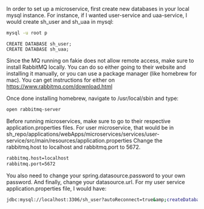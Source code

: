 In order to set up a microservice, first create new databases in your local mysql instance.
For instance, if I wanted user-service and uaa-service, I would create sh_user and sh_uaa in mysql:

```bash
mysql -u root p
```
```mysql
CREATE DATABASE sh_user;
CREATE DATABASE sh_uaa;
```

Since the MQ running on fakie does not allow remote access, make sure to install RabbitMQ locally.
You can do so either going to their website and installing it manually, or you can use a package manager (like homebrew for mac).
You can get instructions for either on https://www.rabbitmq.com/download.html

Once done installing homebrew, navigate to /usr/local/sbin and type:

```bash
open rabbitmq-server
```

Before running microservices, make sure to go to their respective application.properties files.
For user microservice, that would be in sh_repo/applications/webApps/microservices/services/user-service/src/main/resources/application.properties
Change the rabbitmq.host to localhost and rabbitmq.port to 5672.
```bash
rabbitmq.host=localhost
rabbitmq.port=5672
```
You also need to change your spring.datasource.password to your own password.
And finally, change your datasource.url. For my user service application.properties file, I would have:
```bash
jdbc:mysql://localhost:3306/sh_user?autoReconnect=true&amp;createDatabaseIfNotExist=true&amp;useUnicode=true&amp;characterEncoding=utf-8
```
